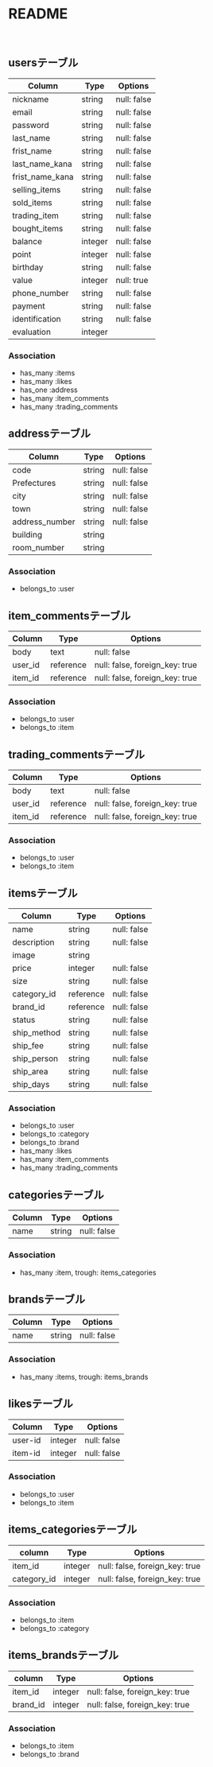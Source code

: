 # README
​
## usersテーブル
|Column|Type|Options|
|-----|----|-------|
|nickname|string|null: false|
|email|string|null: false|
|password|string|null: false|
|last_name|string|null: false|
|frist_name|string|null: false|
|last_name_kana|string|null: false|
|frist_name_kana|string|null: false|
|selling_items|string|null: false|
|sold_items|string|null: false|
|trading_item|string|null: false|
|bought_items|string|null: false|
|balance|integer|null: false|
|point|integer|null: false|
|birthday|string|null: false|
|value|integer|null: true|
|phone_number|string|null: false|
|payment|string|null: false|
|identification|string|null: false|
|evaluation|integer||

### Association
- has_many :items
- has_many :likes
- has_one :address
- has_many :item_comments
- has_many :trading_comments

## addressテーブル
|Column|Type|Options|
|-----|----|-------|
|code|string|null: false|
|Prefectures|string|null: false|
|city|string|null: false|
|town|string|null: false|
|address_number|string|null: false|
|building|string||
|room_number|string||

### Association
- belongs_to :user
​
## item_commentsテーブル
|Column|Type|Options|
|-----|----|-------|
|body|text|null: false|
|user_id|reference|null: false, foreign_key: true|
|item_id|reference|null: false, foreign_key: true|

### Association
- belongs_to :user
- belongs_to :item

## trading_commentsテーブル
|Column|Type|Options|
|-----|----|-------|
|body|text|null: false|
|user_id|reference|null: false, foreign_key: true|
|item_id|reference|null: false, foreign_key: true|

### Association
- belongs_to :user
- belongs_to :item
​
## itemsテーブル
|Column|Type|Options|
|-----|----|-------|
|name|string|null: false|
|description|string|null: false|
|image|string|
|price|integer|null: false|
|size|string|null: false|
|category_id|reference|null: false|
|brand_id|reference|null: false|
|status|string|null: false|
|ship_method|string|null: false|
|ship_fee|string|null: false|
|ship_person|string|null: false|
|ship_area|string|null: false|
|ship_days|string|null: false|

### Association
- belongs_to :user
- belongs_to :category
- belongs_to :brand
- has_many :likes
- has_many :item_comments
- has_many :trading_comments
​
## categoriesテーブル
|Column|Type|Options|
|-----|----|-------|
|name|string|null: false|

### Association
- has_many :item, trough: items_categories

## brandsテーブル
|Column|Type|Options|
|-----|----|-------|
|name|string|null: false|

### Association
- has_many :items, trough: items_brands

## likesテーブル
|Column|Type|Options|
|-----|----|-------|
|user-id|integer|null: false|
|item-id|integer|null: false|

### Association
- belongs_to :user
- belongs_to :item

## items_categoriesテーブル
|column|Type|Options|
|------|----|-------|
|item_id|integer|null: false, foreign_key: true|
|category_id|integer|null: false, foreign_key: true|

### Association
- belongs_to :item
- belongs_to :category

## items_brandsテーブル
|column|Type|Options|
|------|----|-------|
|item_id|integer|null: false, foreign_key: true|
|brand_id|integer|null: false, foreign_key: true|

### Association
- belongs_to :item
- belongs_to :brand